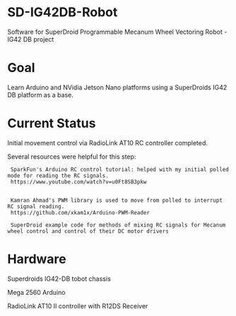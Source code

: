 # SD-IG42DB-Robot
Software for SuperDroid Programmable Mecanum Wheel Vectoring Robot - IG42 DB project

# Goal
Learn Arduino and NVidia Jetson Nano platforms using a SuperDroids IG42 DB platform as a base. 

# Current Status
Initial movement control via RadioLink AT10 RC controller completed. 

Several resources were helpful for this step:

     SparkFun's Arduino RC control tutorial: helped with my initial polled mode for reading the RC signals.
     https://www.youtube.com/watch?v=u0Ft8SB3pkw 
     
     
     Kamran Ahmad's PWM library is used to move from polled to interrupt RC signal reading.
     https://github.com/xkam1x/Arduino-PWM-Reader
     
     SuperDroid example code for methods of mixing RC signals for Mecanum wheel control and control of their DC motor drivers
     
# Hardware
  Superdroids IG42-DB tobot chassis
  
  Mega 2560 Arduino
  
  RadioLink AT10 II controller with R12DS Receiver
  
